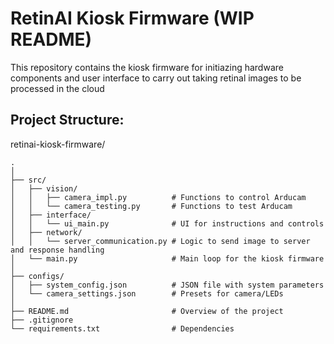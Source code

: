 # RetinAI Kiosk Firmware (WIP README)
This repository contains the kiosk firmware for initiazing hardware components
and user interface to carry out taking retinal images to be processed in the cloud 

## Project Structure:

retinai-kiosk-firmware/
```
.
│
├── src/
│   ├── vision/
│   │   ├── camera_impl.py          # Functions to control Arducam
│   │   └── camera_testing.py       # Functions to test Arducam
│   ├── interface/
│   │   └── ui_main.py              # UI for instructions and controls
│   ├── network/
│   │   └── server_communication.py # Logic to send image to server and response handling
│   └── main.py                     # Main loop for the kiosk firmware
│
├── configs/
│   ├── system_config.json          # JSON file with system parameters
│   └── camera_settings.json        # Presets for camera/LEDs
│
├── README.md                       # Overview of the project
├── .gitignore
└── requirements.txt                # Dependencies
```
